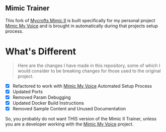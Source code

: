 Mimic Trainer
---

This fork of [Mycrofts Mimic II](https://github.com/MycroftAI/mimic2) is built specifically for my personal project [Mimic My Voice](https://github.com/manifestinteractive/mimic-my-voice) and is brought in automatically during that projects setup process.

What's Different
===

> Here are the changes I have made in this repository, some of which I would consider to be breaking changes for those used to the original project.

- [X] Refactored to work with [Mimic My Voice](https://github.com/manifestinteractive/mimic-my-voice) Automated Setup Process
- [X] Updated Ports
- [X] Removed Param Debugging
- [X] Updated Docker Build Instructions
- [X] Removed Sample Content and Unused Documentation

So, you probably do not want THIS version of the Mimic II Trainer, unless you are a developer working with the [Mimic My Voice](https://github.com/manifestinteractive/mimic-my-voice) project.
